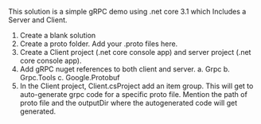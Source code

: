 This solution is a simple gRPC demo using .net core 3.1 which Includes a Server and Client.

1. Create a blank solution
2. Create a proto folder. Add your .proto files here. 
3. Create a Client project (.net core console app) and server project (.net core console app).
4. Add gRPC nuget references to both client and server. 
	a. Grpc
	b. Grpc.Tools
	c. Google.Protobuf
5. In the Client project, Client.csProject add an item group. This will get to auto-generate grpc code for a specific proto file.
   Mention the path of proto file and the outputDir where the autogenerated code will get generated.
	<ItemGroup>
		<Protobuf Include="../*.proto" OutputDir="%(RelativePath)gRPC_Code/" />
	</ItemGroup>
